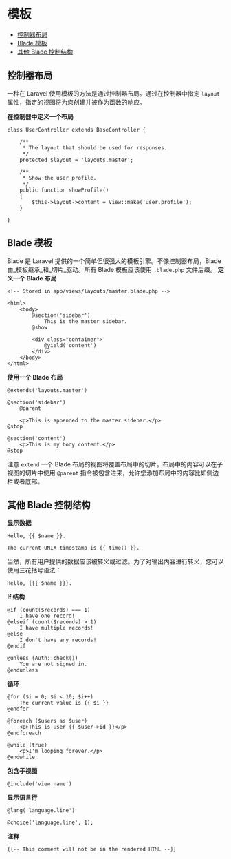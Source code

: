 # 模板

- [控制器布局](#controller-layouts)
- [Blade 模板](#blade-templating)
- [其他 Blade 控制结构](#other-blade-control-structures)

<a name="controller-layouts"></a>
## 控制器布局

一种在 Laravel 使用模板的方法是通过控制器布局。通过在控制器中指定 `layout` 属性，指定的视图将为您创建并被作为函数的响应。

**在控制器中定义一个布局**

	class UserController extends BaseController {

		/**
		 * The layout that should be used for responses.
		 */
		protected $layout = 'layouts.master';

		/**
		 * Show the user profile.
		 */
		public function showProfile()
		{
			$this->layout->content = View::make('user.profile');
		}

	}

<a name="blade-templating"></a>
## Blade 模板

Blade 是 Laravel 提供的一个简单但很强大的模板引擎。不像控制器布局，Blade 由_模板继承_和_切片_驱动。所有 Blade 模板应该使用 `.blade.php` 文件后缀。
**定义一个 Blade 布局**

	<!-- Stored in app/views/layouts/master.blade.php -->

	<html>
		<body>
			@section('sidebar')
				This is the master sidebar.
			@show

			<div class="container">
				@yield('content')
			</div>
		</body>
	</html>

**使用一个 Blade 布局**

	@extends('layouts.master')

	@section('sidebar')
		@parent

		<p>This is appended to the master sidebar.</p>
	@stop

	@section('content')
		<p>This is my body content.</p>
	@stop

注意 `extend` 一个 Blade 布局的视图将覆盖布局中的切片。布局中的内容可以在子视图的切片中使用 `@parent` 指令被包含进来，允许您添加布局中的内容比如侧边栏或者底部。

<a name="other-blade-control-structures"></a>
## 其他 Blade 控制结构

**显示数据**

	Hello, {{ $name }}.

	The current UNIX timestamp is {{ time() }}.


当然，所有用户提供的数据应该被转义或过滤。为了对输出内容进行转义，您可以使用三花括号语法：

	Hello, {{{ $name }}}.

**If 结构**

	@if (count($records) === 1)
		I have one record!
	@elseif (count($records) > 1)
		I have multiple records!
	@else
		I don't have any records!
	@endif

	@unless (Auth::check())
		You are not signed in.
	@endunless

**循环**

	@for ($i = 0; $i < 10; $i++)
		The current value is {{ $i }}
	@endfor

	@foreach ($users as $user)
		<p>This is user {{ $user->id }}</p>
	@endforeach

	@while (true)
		<p>I'm looping forever.</p>
	@endwhile

**包含子视图**

	@include('view.name')

**显示语言行**

	@lang('language.line')

	@choice('language.line', 1);

**注释**

	{{-- This comment will not be in the rendered HTML --}}
